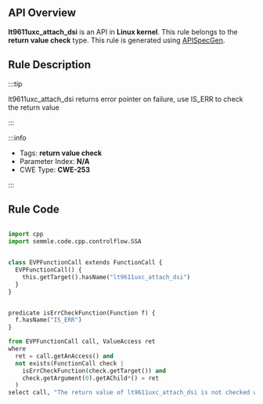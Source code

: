 ---
---


## API Overview
**lt9611uxc_attach_dsi** is an API in **Linux kernel**. This rule belongs to the **return value check** type. This rule is generated using [APISpecGen](../../tools/APISpecGen).
## Rule Description

:::tip

lt9611uxc_attach_dsi returns error pointer on failure, use IS_ERR to check the return value

:::

:::info

- Tags: **return value check**
- Parameter Index: **N/A**
- CWE Type: **CWE-253**

:::

## Rule Code
```python

import cpp
import semmle.code.cpp.controlflow.SSA


class EVPFunctionCall extends FunctionCall {
  EVPFunctionCall() {
    this.getTarget().hasName("lt9611uxc_attach_dsi")
  }
}


predicate isErrCheckFunction(Function f) {
  f.hasName("IS_ERR") 
}

from EVPFunctionCall call, ValueAccess ret
where
  ret = call.getAnAccess() and
  not exists(FunctionCall check |
    isErrCheckFunction(check.getTarget()) and
    check.getArgument(0).getAChild*() = ret
  )
select call, "The return value of lt9611uxc_attach_dsi is not checked with IS_ERR."
    
```